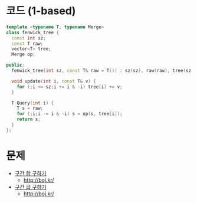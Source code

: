 # 코드 (1-based)
```cpp
template <typename T, typename Merge>
class fenwick_tree {
  const int sz;
  const T raw;
  vector<T> tree;
  Merge op;

public:
  fenwick_tree(int sz, const T& raw = T()) : sz(sz), raw(raw), tree(sz + 1, raw) {}

  void update(int i, const T& v) {
    for (;i <= sz;i += i & -i) tree[i] += v;
  }

  T Query(int i) {
    T s = raw;
    for (;i;i -= i & -i) s = op(s, tree[i]);
    return s;
  }
};
```

# 문제
* [구간 합 구하기](https://boj.kr/2042)
  * http://boj.kr/
* [구간 곱 구하기](https://boj.kr/11505)
  * http://boj.kr/